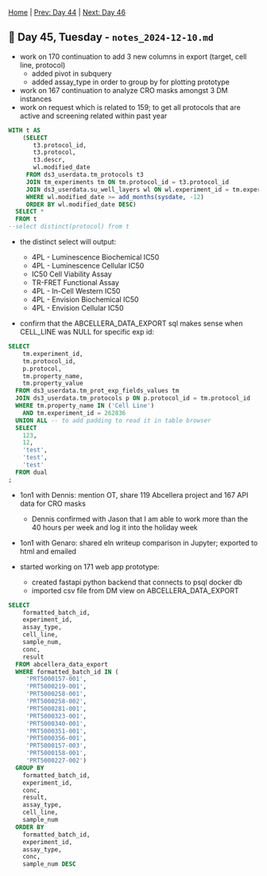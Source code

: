 [Home](../../main.md) | [Prev: Day 44](notes_2024-12-09.md) | [Next: Day 46](./notes_2024-12-11.md)

## 📝 Day 45, Tuesday - `notes_2024-12-10.md`

- work on 170 continuation to add 3 new columns in export (target, cell line, protocol)
    * added pivot in subquery
    * added assay_type in order to group by for plotting prototype
- work on 167 continuation to analyze CRO masks amongst 3 DM instances
- work on request which is related to 159; to get all protocols that are active and screening related within past year
```sql
WITH t AS
    (SELECT
       t3.protocol_id,
       t3.protocol,
       t3.descr,
       wl.modified_date
     FROM ds3_userdata.tm_protocols t3
     JOIN tm_experiments tm ON tm.protocol_id = t3.protocol_id
     JOIN ds3_userdata.su_well_layers wl ON wl.experiment_id = tm.experiment_id
     WHERE wl.modified_date >= add_months(sysdate, -12)
     ORDER BY wl.modified_date DESC)
  SELECT *
  FROM t
--select distinct(protocol) from t
```

- the distinct select will output:
    * 4PL - Luminescence Biochemical IC50
    * 4PL - Luminescence Cellular IC50
    * IC50 Cell Viability Assay
    * TR-FRET Functional Assay
    * 4PL - In-Cell Western IC50
    * 4PL - Envision Biochemical IC50
    * 4PL - Envision Cellular IC50

- confirm that the ABCELLERA_DATA_EXPORT sql makes sense when CELL_LINE was NULL for specific exp id:
```sql
SELECT
    tm.experiment_id,
    tm.protocol_id,
    p.protocol,
    tm.property_name,
    tm.property_value
  FROM ds3_userdata.tm_prot_exp_fields_values tm
  JOIN ds3_userdata.tm_protocols p ON p.protocol_id = tm.protocol_id
  WHERE tm.property_name IN ('Cell Line')
    AND tm.experiment_id = 262836
  UNION ALL -- to add padding to read it in table browser
  SELECT
    123,
    12,
    'test',
    'test',
    'test'
  FROM dual
;
```

- 1on1 with Dennis: mention OT, share 119 Abcellera project and 167 API data for CRO masks
    * Dennis confirmed with Jason that I am able to work more than the 40 hours per week and log it into the holiday week
- 1on1 with Genaro: shared eln writeup comparison in Jupyter; exported to html and emailed

- started working on 171 web app prototype:
    * created fastapi python backend that connects to psql docker db
    * imported csv file from DM view on ABCELLERA_DATA_EXPORT
```sql
SELECT
    formatted_batch_id,
    experiment_id,
    assay_type,
    cell_line,
    sample_num,
    conc,
    result
  FROM abcellera_data_export
  WHERE formatted_batch_id IN (
     'PRT5000157-001',
     'PRT5000219-001',
     'PRT5000258-001',
     'PRT5000258-002',
     'PRT5000281-001',
     'PRT5000323-001',
     'PRT5000340-001',
     'PRT5000351-001',
     'PRT5000356-001',
     'PRT5000157-003',
     'PRT5000158-001',
     'PRT5000227-002')
  GROUP BY
    formatted_batch_id,
    experiment_id,
    conc,
    result,
    assay_type,
    cell_line,
    sample_num
  ORDER BY
    formatted_batch_id,
    experiment_id,
    assay_type,
    conc,
    sample_num DESC
```
